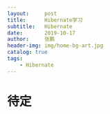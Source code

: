```yaml
---
layout:     post 
title:      Hibernate学习
subtitle:   Hibernate
date:       2019-10-17
author:     张鹏
header-img: img/home-bg-art.jpg
catalog: true   
tags:                         
    - Hibernate
---
```


# 待定